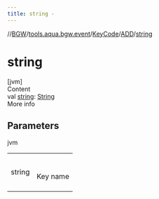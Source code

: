 ```yaml
---
title: string -
---
```

//[BGW](../../../../index.md)/[tools.aqua.bgw.event](../../index.md)/[KeyCode](../index.md)/[ADD](index.md)/[string](string.md)



# string  
[jvm]  
Content  
val [string](string.md): [String](https://kotlinlang.org/api/latest/jvm/stdlib/kotlin/-string/index.html)  
More info  


## Parameters  
  
jvm  
  
| | |
|---|---|
| <a name="tools.aqua.bgw.event/KeyCode.ADD/string/#/PointingToDeclaration/"></a>string| <a name="tools.aqua.bgw.event/KeyCode.ADD/string/#/PointingToDeclaration/"></a><br><br>Key name<br><br>|
  
  



